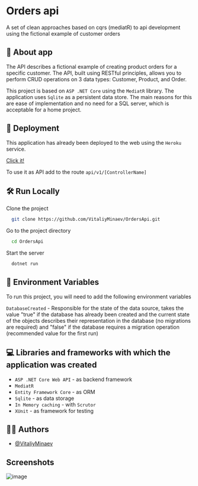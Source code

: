 # Orders api
A set of clean approaches based on cqrs (mediatR) to api development using the fictional example of customer orders


## 🧐 About app
The API describes a fictional example of creating product orders for a specific customer. The API, built using RESTful principles, allows you to perform CRUD operations on 3 data types: Customer, Product, and Order.

This project is based on <code>ASP .NET Core</code> using the <code>MediatR</code> library. The application uses <code>Sqlite</code> as a persistent data store. The main reasons for this are ease of implementation and no need for a SQL server, which is acceptable for a home project.
## 🚀 Deployment

This application has already been deployed to the web using the <code>Heroku</code> service.

<a href="https://clean-order-api.herokuapp.com/">Click it!</a>

To use it as API add to the route <code>api/v1/[ControllerName]</code>

## 🛠️ Run Locally

Clone the project

```bash
  git clone https://github.com/VitaliyMinaev/OrdersApi.git
```

Go to the project directory

```bash
  cd OrdersApi
```

Start the server

```bash
  dotnet run
```


## 🧿 Environment Variables

To run this project, you will need to add the following environment variables

`DatabaseCreated` - Responsible for the state of the data source, takes the value "true" if the database has already been created and the current state of the objects describes their representation in the database (no migrations are required) and "false" if the database requires a migration operation (recommended value for the first run)

## 💻‍‍ Libraries and frameworks with which the application was created

<ul>
    <li><code>ASP .NET Core Web API</code> - as backend framework</li>
    <li><code>MediatR</code></li>
    <li><code>Entity Framework Core</code> - as ORM</li>
    <li><code>Sqlite</code> - as data storage</li>
    <li><code>In Memory caching</code> - with <code>Scrutor</code></li>
    <li><code>XUnit</code> - as framework for testing</li>
</ul>

## 👨‍💻 Authors

- [@VitaliyMinaev](https://github.com/VitaliyMinaev)

## Screenshots

![image](https://user-images.githubusercontent.com/87979065/226611153-a8a57234-b0b5-4d47-b9b2-15b8f6be5fac.png)

